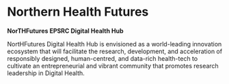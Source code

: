# Northern Health Futures

**NorTHFutures EPSRC Digital Health Hub**

NortHFutures Digital Health Hub is envisioned as a world-leading innovation ecosystem that will facilitate the research, development, and acceleration of responsibly designed, human-centred, and data-rich health-tech to cultivate an entrepreneurial and vibrant community that promotes research leadership in Digital Health.
